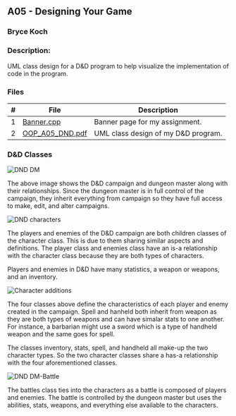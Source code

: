 ## A05 - Designing Your Game
### Bryce Koch
### Description:

UML class design for a D&D program to help visualize the implementation of code in the program.

### Files

|   #   | File     | Description                      |
| :---: | -------- | -------------------------------- |
|   1   | [Banner.cpp](https://github.com/BKoch74/2143-OOP-Koch/blob/main/Assignments/A05/Banner.cpp) | Banner page for my assignment.|
|   2   | [OOP_A05_DND.pdf](https://github.com/BKoch74/2143-OOP-Koch/blob/main/Assignments/A05/OOP_A05_DND.pdf) | UML class design of my D&D program. |

### D&D Classes
![DND DM](https://user-images.githubusercontent.com/113659870/236082026-852be036-1c7a-40b2-907b-cce679546451.png)

The above image shows the D&D campaign and dungeon master along with their relationships. Since the dungeon master is in full control of the campaign, they inherit everything from campaign so they have full access to make, edit, and alter campaigns. 

![DND characters](https://user-images.githubusercontent.com/113659870/236082793-b964029a-4368-4c60-bf75-63e4e7759e68.png)

The players and enemies of the D&D campaign are both children classes of the character class. This is due to them sharing similar aspects and definitions. The player class and enemies class have an is-a relationship with the character class because they are both types of characters. 

Players and enemies in D&D have many statistics, a weapon or weapons, and an inventory.

![Character additions](https://user-images.githubusercontent.com/113659870/236083298-e154d315-4a8d-4625-9830-a1eeca6bb890.png)

The four classes above define the characteristics of each player and enemy created in the campaign. Spell and hanheld both inherit from weapon as they are both types of weapons and can have simalar stats to one another. For instance, a barbarian might use a sword which is a type of handheld weapon and the same goes for spell.

The classes inventory, stats, spell, and handheld all make-up the two character types. So the two character classes share a has-a relationship with the four aforementioned classes.

![DND DM-Battle](https://user-images.githubusercontent.com/113659870/236084457-47d624f5-f25c-40fb-91bd-bc2a7e27c68d.png)

The battles class ties into the characters as a battle is composed of players and enemies. The battle is controlled by the dungeon master but uses the abilities, stats, weapons, and everything else available to the characters.
